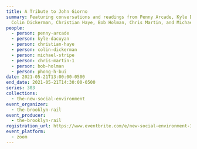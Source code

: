 ```yaml
---
title: A Tribute to John Giorno
summary: Featuring conversations and readings from Penny Arcade, Kyle Dacuyan,
  Colin Dickerman, Christian Haye, Bob Holman, Chris Martin, and Michael Stipe
people:
  - person: penny-arcade
  - person: kyle-dacuyan
  - person: christian-haye
  - person: colin-dickerman
  - person: michael-stripe
  - person: chris-martin-1
  - person: bob-holman
  - person: phong-h-bui
date: 2021-05-21T13:00:00-0500
end_date: 2021-05-21T14:30:00-0500
series: 303
collections:
  - the-new-social-environment
event_organizer:
  - the-brooklyn-rail
event_producer:
  - the-brooklyn-rail
registration_url: https://www.eventbrite.com/e/new-social-environment-303-a-tribute-to-john-giorno-tickets-154742042615
event_platform:
  - zoom
---
```

